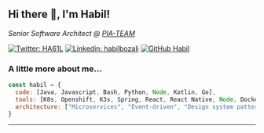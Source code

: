 <h2> Hi there 👋, I'm Habil!</h2>
<p><em>Senior Software Architect @ <a href="http://www.pia-team.com">PIA-TEAM</a></em></p>

[![Twitter: HA61L](https://img.shields.io/twitter/follow/HA61L?style=social)](https://twitter.com/HA61L)
[![Linkedin: habilbozali](https://img.shields.io/badge/-habilbozali-blue?style=flat-square&logo=Linkedin&logoColor=white&link=https://www.linkedin.com/in/habilbozali/)](https://www.linkedin.com/in/habilbozali/)
[![GitHub Habil](https://img.shields.io/github/followers/habil?label=follow&style=social)](https://github.com/habil)


### A little more about me...  

```javascript
const habil = {
  code: [Java, Javascript, Bash, Python, Node, Kotlin, Go],
  tools: [K8s, Openshift, K3s, Spring, React, React Native, Node, Docker],
  architecture: ["Microservices", "Event-driven", "Design system pattern"]
}
```

---

<!--
**habil/habil** is a ✨ _special_ ✨ repository because its `README.md` (this file) appears on your GitHub profile.

Here are some ideas to get you started:

- 🔭 I’m currently working on ...
- 🌱 I’m currently learning ...
- 👯 I’m looking to collaborate on ...
- 🤔 I’m looking for help with ...
- 💬 Ask me about ...
- 📫 How to reach me: ...
- 😄 Pronouns: ...
- ⚡ Fun fact: ...
-->
